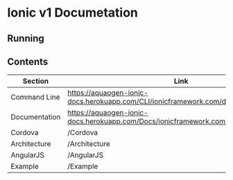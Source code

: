 # Ionic v1 Documetation

## Running



## Contents
Section | Link
--------|------
Command Line | https://aquaogen-ionic-docs.herokuapp.com/CLI/ionicframework.com/docs/v3/cli/index.html
Documentation | https://aquaogen-ionic-docs.herokuapp.com/Docs/ionicframework.com/docs/v1/index.html
Cordova | /Cordova
Architecture | /Architecture
AngularJS | /AngularJS
Example | /Example
